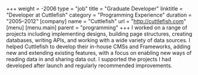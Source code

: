 +++
weight = -2006
type = "job"
title = "Graduate Developer"
linktitle = "Developer at Cuttlefish"
category = "Programming Experience"
duration = "2005–2012"
[company]
  name = "Cuttlefish"
  url = "http://cuttlefish.com"
[menu]
  [menu.main]
    parent = "programming"
+++
I worked on a range of projects including implementing designs, building page structures, creating databases, writing APIs, and working with a wide variety of data sources. I helped Cuttlefish to develop their in-house CMSs and Frameworks, adding new and extending existing features, with a focus on enabling new ways of reading data in and sharing data out. I supported the projects I had developed after launch and regularly recommended improvements.
